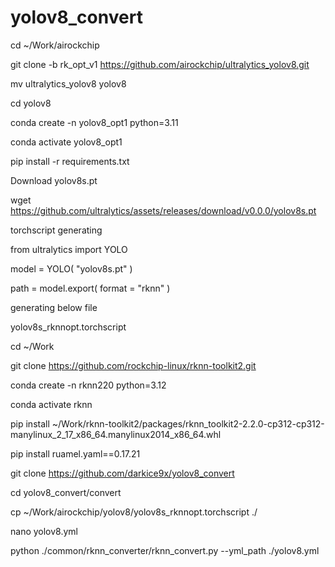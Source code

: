 # yolov8_convert

cd ~/Work/airockchip

git clone -b rk_opt_v1 https://github.com/airockchip/ultralytics_yolov8.git

mv ultralytics_yolov8 yolov8

cd yolov8

conda create -n yolov8_opt1 python=3.11

conda activate yolov8_opt1

pip install -r requirements.txt

Download yolov8s.pt

wget https://github.com/ultralytics/assets/releases/download/v0.0.0/yolov8s.pt

torchscript generating

from ultralytics import YOLO

model = YOLO( "yolov8s.pt" )

path = model.export( format = "rknn" )

generating below file

yolov8s_rknnopt.torchscript

cd ~/Work

git clone https://github.com/rockchip-linux/rknn-toolkit2.git

conda create -n rknn220 python=3.12

conda activate rknn

pip install ~/Work/rknn-toolkit2/packages/rknn_toolkit2-2.2.0-cp312-cp312-manylinux_2_17_x86_64.manylinux2014_x86_64.whl

pip install ruamel.yaml==0.17.21

git clone https://github.com/darkice9x/yolov8_convert

cd yolov8_convert/convert

cp ~/Work/airockchip/yolov8/yolov8s_rknnopt.torchscript ./

nano yolov8.yml

python ./common/rknn_converter/rknn_convert.py --yml_path ./yolov8.yml


